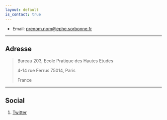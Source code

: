 ```yaml
---
layout: default
is_contact: true
---
```


* Email: [prenom.nom@ephe.sorbonne.fr](mailto:karim.sayadi@ephe.sorbonne.fr)

---

## Adresse 

> Bureau 203, Ecole Pratique des Hautes Etudes
>
> 4-14 rue Ferrus 75014, Paris
>
> France

---

## Social

1. [Twitter](https://mobile.twitter.com/fish_eat_fish)

